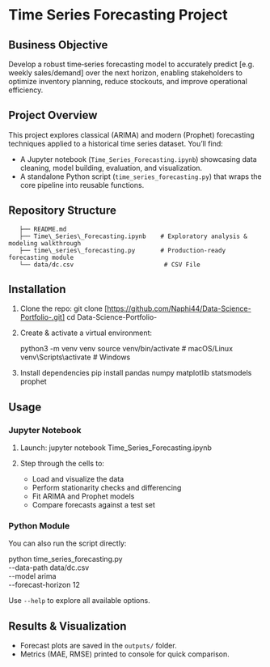 # Time Series Forecasting Project

## Business Objective
Develop a robust time‑series forecasting model to accurately predict [e.g. weekly sales/demand] over the next horizon, enabling stakeholders to optimize inventory planning, reduce stockouts, and improve operational efficiency.

## Project Overview
This project explores classical (ARIMA) and modern (Prophet) forecasting techniques applied to a historical time series dataset. You’ll find:
- A Jupyter notebook (`Time_Series_Forecasting.ipynb`) showcasing data cleaning, model building, evaluation, and visualization.
- A standalone Python script (`time_series_forecasting.py`) that wraps the core pipeline into reusable functions.

## Repository Structure
```
   ├── README.md
   ├── Time\_Series\_Forecasting.ipynb    # Exploratory analysis & modeling walkthrough
   ├── time\_series\_forecasting.py       # Production‑ready forecasting module
   └── data/dc.csv                         # CSV File 
```

## Installation
1. Clone the repo:
   git clone [https://github.com/Naphi44/Data-Science-Portfolio-.git]
   cd Data-Science-Portfolio-

2. Create & activate a virtual environment:

   python3 -m venv venv
   source venv/bin/activate    # macOS/Linux
   venv\Scripts\activate       # Windows
   

3. Install dependencies
   pip install pandas numpy matplotlib statsmodels prophet
## Usage

### Jupyter Notebook

1. Launch:
   jupyter notebook Time_Series_Forecasting.ipynb

2. Step through the cells to:

   * Load and visualize the data
   * Perform stationarity checks and differencing
   * Fit ARIMA and Prophet models
   * Compare forecasts against a test set

### Python Module

You can also run the script directly:

python time_series_forecasting.py \
  --data-path data/dc.csv \
  --model arima \
  --forecast-horizon 12

Use `--help` to explore all available options.

## Results & Visualization

* Forecast plots are saved in the `outputs/` folder.
* Metrics (MAE, RMSE) printed to console for quick comparison.
